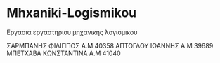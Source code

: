 # Mhxaniki-Logismikou
Εργασια εργαστηριου μηχανικης λογισμικου

ΣΑΡΜΠΑΝΗΣ ΦΙΛΙΠΠΟΣ Α.Μ 40358
ΑΠΤΟΓΛΟΥ ΙΩΑΝΝΗΣ Α.Μ 39689
ΜΠΕΤΧΑΒΑ ΚΩΝΣΤΑΝΤΙΝΑ Α.Μ 41040

